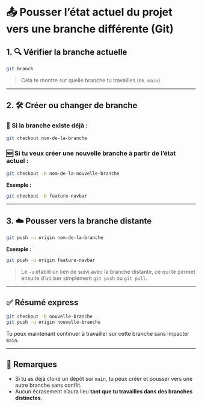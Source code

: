 # 📤 Pousser l’état actuel du projet vers une branche différente (Git)

## 1. 🔍 Vérifier la branche actuelle

```bash
git branch
```

> Cela te montre sur quelle branche tu travailles (ex. `main`).

---

## 2. 🛠️ Créer ou changer de branche

### 🔁 Si la branche existe déjà :

```bash
git checkout nom-de-la-branche
```

### 🆕 Si tu veux créer une nouvelle branche à partir de l’état actuel :

```bash
git checkout -b nom-de-la-nouvelle-branche
```

**Exemple :**
```bash
git checkout -b feature-navbar
```

---

## 3. ☁️ Pousser vers la branche distante

```bash
git push -u origin nom-de-la-branche
```

**Exemple :**
```bash
git push -u origin feature-navbar
```

> Le `-u` établit un lien de suivi avec la branche distante, ce qui te permet ensuite d’utiliser simplement `git push` ou `git pull`.

---

## ✅ Résumé express

```bash
git checkout -b nouvelle-branche
git push -u origin nouvelle-branche
```

Tu peux maintenant continuer à travailler sur cette branche sans impacter `main`.

---

## 📎 Remarques

- Si tu as déjà cloné un dépôt sur `main`, tu peux créer et pousser vers une autre branche sans conflit.
- Aucun écrasement n’aura lieu **tant que tu travailles dans des branches distinctes**.
